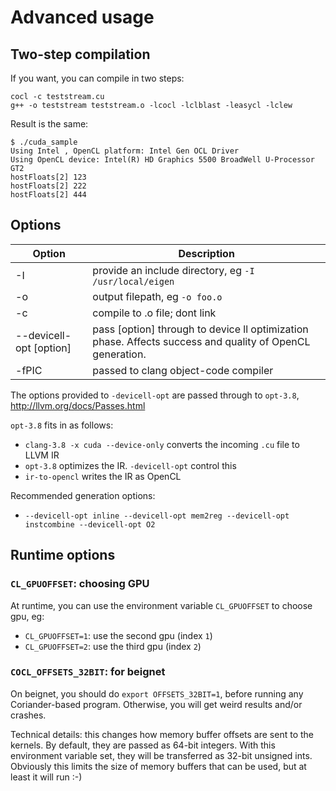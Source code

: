 # Advanced usage

## Two-step compilation

If you want, you can compile in two steps:

```
cocl -c teststream.cu
g++ -o teststream teststream.o -lcocl -lclblast -leasycl -lclew
```
Result is the same:
```
$ ./cuda_sample
Using Intel , OpenCL platform: Intel Gen OCL Driver
Using OpenCL device: Intel(R) HD Graphics 5500 BroadWell U-Processor GT2
hostFloats[2] 123
hostFloats[2] 222
hostFloats[2] 444
```

## Options

| Option | Description |
|--------|-------------|
| -I   | provide an include directory, eg `-I /usr/local/eigen` |
| -o   | output filepath, eg `-o foo.o` |
| -c   | compile to .o file; dont link |
| --devicell-opt [option] | pass [option] through to device ll optimization phase.  Affects success and quality of OpenCL generation. |
| -fPIC | passed to clang object-code compiler |

The options provided to `-devicell-opt` are passed through to `opt-3.8`, http://llvm.org/docs/Passes.html

`opt-3.8` fits in as follows:
- `clang-3.8 -x cuda --device-only` converts the incoming `.cu` file to LLVM IR
- `opt-3.8` optimizes the IR.  `-devicell-opt` control this
- `ir-to-opencl` writes the IR as OpenCL

Recommended generation options:
- `--devicell-opt inline --devicell-opt mem2reg --devicell-opt instcombine --devicell-opt O2`

## Runtime options

### `CL_GPUOFFSET`: choosing GPU

At runtime, you can use the environment variable `CL_GPUOFFSET` to choose gpu, eg:
- `CL_GPUOFFSET=1`: use the second gpu (index `1`)
- `CL_GPUOFFSET=2`: use the third gpu (index `2`)

### `COCL_OFFSETS_32BIT`: for beignet

On beignet, you should do `export OFFSETS_32BIT=1`, before running any Coriander-based program. Otherwise, you will get weird results and/or crashes.

Technical details: this changes how memory buffer offsets are sent to the kernels. By default, they are passed as 64-bit integers. With this environment
variable set, they will be transferred as 32-bit unsigned ints. Obviously this limits the size of memory buffers that can be used, but at least it will run :-)
